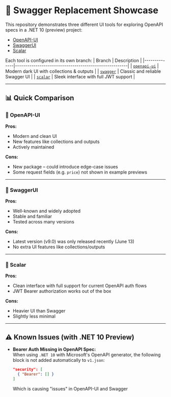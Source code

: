 # 🔄 Swagger Replacement Showcase

This repository demonstrates three different UI tools for exploring OpenAPI specs in a .NET 10 (preview) project:

- [OpenAPI-UI](https://github.com/jakubkozera/openapi-ui)
- [SwaggerUI](https://github.com/swagger-api/swagger-ui)
- [Scalar](https://github.com/scalar/scalar)

Each tool is configured in its own branch:
| Branch       | Description                                           |
|--------------|-------------------------------------------------------|
| [`openapi-ui`](https://github.com/Wajkt0r/swaggerreplacement/tree/openapi-ui) |  Modern dark UI with collections & outputs |
| [`swagger`](https://github.com/Wajkt0r/swaggerreplacement/tree/swagger)     |  Classic and reliable Swagger UI           |
| [`scalar`](https://github.com/Wajkt0r/swaggerreplacement/tree/scalar)       |  Sleek interface with full JWT support     |

---

## 📊 Quick Comparison

### 🧩 OpenAPI-UI

**Pros:**
- Modern and clean UI  
- New features like collections and outputs  
- Actively maintained  

**Cons:**
- New package – could introduce edge-case issues  
- Some request fields (e.g. `price`) not shown in example previews  

---

### 📜 SwaggerUI

**Pros:**
- Well-known and widely adopted  
- Stable and familiar  
- Tested across many versions  

**Cons:**
- Latest version (v9.0) was only released recently (June 13)  
- No extra UI features like collections/outputs  

---

### 🚀 Scalar

**Pros:**
- Clean interface with full support for current OpenAPI auth flows  
- JWT Bearer authorization works out of the box  

**Cons:**
- Heavier UI than Swagger  
- Slightly less minimal  

---

## ⚠️ Known Issues (with .NET 10 Preview)

- **Bearer Auth Missing in OpenAPI Spec:**  
  When using `.NET 10` with Microsoft's OpenAPI generator, the following block is not added automatically to `v1.json`:
  ```json
  "security": [
    { "Bearer": [] }
  ]
  ```
  Which is causing "issues" in OpenAPI-UI and Swagger
